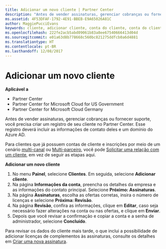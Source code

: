 ```yaml
---
title: Adicionar um novo cliente | Partner Center
description: "Antes de vender assinaturas, gerenciar cobranças ou fornecer suporte, você precisa criar um registro de seu cliente no Partner Center. Esse registro deverá incluir as informações de contato deles e um domínio do Azure AD."
ms.assetid: 4F53DFAF-1792-4E91-BBEB-E9A65026A81C
author: MaggiePucciEvans
keywords: cliente, adicionar cliente, conta do cliente, conta do cliente no Partner Center, clientes, adicionar clientes, criar conta do cliente
ms.openlocfilehash: 222fe2acb5abd09061b83a8ee67540666413d04d
ms.sourcegitcommit: e01a63d8b778668c560bc821275ddfcb0a6d4881
ms.translationtype: HT
ms.contentlocale: pt-BR
ms.lasthandoff: 12/08/2017
---
```

# <a name="add-a-new-customer"></a>Adicionar um novo cliente

**Aplicável a**

-  Partner Center
-  Partner Center for Microsoft Cloud for US Government
-  Partner Center for Microsoft Cloud Germany


Antes de vender assinaturas, gerenciar cobranças ou fornecer suporte, você precisa criar um registro de seu cliente no Partner Center. Esse registro deverá incluir as informações de contato deles e um domínio do Azure AD.

Para clientes que já possuem contas de cliente e inscrições por meio de um cenário [multi-canal](multichannel.md) ou [Multi-parceiro](multipartner.md), você pode [Solicitar uma relação com um cliente](request-a-relationship-with-a-customer.md), em vez de seguir as etapas aqui.

**Adicionar um novo cliente**

1.  No menu **Painel**, selecione **Clientes**. Em seguida, selecione **Adicionar cliente**.
2.  Na página **Informações da conta**, preencha os detalhes da empresa e as informações do contato principal. Selecione **Próximo: Assinaturas**.
3.  Na página **Assinaturas**, escolha as ofertas corretas, insira o número de licenças e selecione **Próxima: Revisão**.
4.  Na página **Revisão**, confira as informações, clique em **Editar**, caso seja necessário fazer alterações na conta ou nas ofertas, e clique em **Enviar**.
5.  Depois que você revisar a confirmação e copiar a conta e a senha de administrador, selecione **Concluído**.

Para revisar os dados do cliente mais tarde, o que inclui a possibilidade de adicionar licenças de complementos às assinaturas, consulte os detalhes em [Criar uma nova assinatura](create-a-new-subscription.md).

 

 



